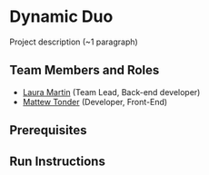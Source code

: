 # Dynamic Duo

Project description (~1 paragraph)

## Team Members and Roles

* [Laura Martin](https://github.com/lauuramarttin/CIS350-HW2-Martin.git) (Team Lead, Back-end developer)
* [Mattew Tonder](https://github.com/mattonder/mattonder-CIS350-HW2-Tonder.git) (Developer, Front-End) 

## Prerequisites

## Run Instructions
